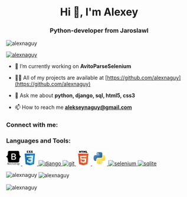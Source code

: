 <h1 align="center">Hi 👋, I'm Alexey</h1>
<h3 align="center">Python-developer from Jaroslawl</h3>

<p align="left"> <img src="https://komarev.com/ghpvc/?username=alexnaguy&label=Profile%20views&color=0e75b6&style=flat" alt="alexnaguy" /> </p>

<p align="left"> <a href="https://github.com/ryo-ma/github-profile-trophy"><img src="https://github-profile-trophy.vercel.app/?username=alexnaguy" alt="alexnaguy" /></a> </p>

- 🔭 I’m currently working on **AvitoParseSelenium**

- 👨‍💻 All of my projects are available at [https://github.com/alexnaguy](https://github.com/alexnaguy)

- 💬 Ask me about **python, django, sql, html5, css3**

- 📫 How to reach me **alekseynaguy@gmail.com**

<h3 align="left">Connect with me:</h3>
<p align="left">
</p>

<h3 align="left">Languages and Tools:</h3>
<p align="left"> <a href="https://getbootstrap.com" target="_blank" rel="noreferrer"> <img src="https://raw.githubusercontent.com/devicons/devicon/master/icons/bootstrap/bootstrap-plain-wordmark.svg" alt="bootstrap" width="40" height="40"/> </a> <a href="https://www.w3schools.com/css/" target="_blank" rel="noreferrer"> <img src="https://raw.githubusercontent.com/devicons/devicon/master/icons/css3/css3-original-wordmark.svg" alt="css3" width="40" height="40"/> </a> <a href="https://www.djangoproject.com/" target="_blank" rel="noreferrer"> <img src="https://cdn.worldvectorlogo.com/logos/django.svg" alt="django" width="40" height="40"/> </a> <a href="https://git-scm.com/" target="_blank" rel="noreferrer"> <img src="https://www.vectorlogo.zone/logos/git-scm/git-scm-icon.svg" alt="git" width="40" height="40"/> </a> <a href="https://www.w3.org/html/" target="_blank" rel="noreferrer"> <img src="https://raw.githubusercontent.com/devicons/devicon/master/icons/html5/html5-original-wordmark.svg" alt="html5" width="40" height="40"/> </a> <a href="https://www.python.org" target="_blank" rel="noreferrer"> <img src="https://raw.githubusercontent.com/devicons/devicon/master/icons/python/python-original.svg" alt="python" width="40" height="40"/> </a> <a href="https://www.selenium.dev" target="_blank" rel="noreferrer"> <img src="https://raw.githubusercontent.com/detain/svg-logos/780f25886640cef088af994181646db2f6b1a3f8/svg/selenium-logo.svg" alt="selenium" width="40" height="40"/> </a> <a href="https://www.sqlite.org/" target="_blank" rel="noreferrer"> <img src="https://www.vectorlogo.zone/logos/sqlite/sqlite-icon.svg" alt="sqlite" width="40" height="40"/> </a> </p>

<p><img align="left" src="https://github-readme-stats.vercel.app/api/top-langs?username=alexnaguy&show_icons=true&locale=en&layout=compact" alt="alexnaguy" /></p>

<p>&nbsp;<img align="center" src="https://github-readme-stats.vercel.app/api?username=alexnaguy&show_icons=true&locale=en" alt="alexnaguy" /></p>

<p><img align="center" src="https://github-readme-streak-stats.herokuapp.com/?user=alexnaguy&" alt="alexnaguy" /></p>


